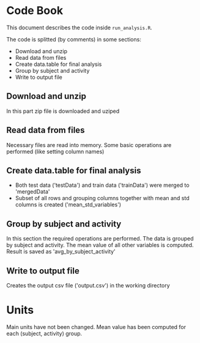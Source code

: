# Code Book

This document describes the code inside `run_analysis.R`.

The code is splitted (by comments) in some sections:

* Download and unzip
* Read data from files
* Create data.table for final analysis
* Group by subject and activity
* Write to output file

## Download and unzip

In this part zip file is downloaded and uziped

## Read data from files

Necessary files are read into memory. Some basic operations are performed (like setting column names)

## Create data.table for final analysis

* Both test data ('testData') and train data ('trainData') were merged to 'mergedData'
* Subset of all rows and grouping columns together with mean and std columns is created ('mean_std_variables')

## Group by subject and activity

In this section the required operations are performed. The data is grouped by subject and activity. The mean value of all other variables is computed. Result is saved as 'avg_by_subject_activity'

## Write to output file

Creates the output csv file ('output.csv') in the working directory

# Units
Main units have not been changed. Mean value has been computed for each (subject, activity) group.
